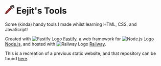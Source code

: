 # <img src="https://raw.githubusercontent.com/Eejit43/eejitstools-v2/main/src/public/favicons/icon.png" alt="Eejit's Tools Logo (Wrench)" width="30"/> Eejit's Tools

Some (kinda) handy tools I made whilst learning HTML, CSS, and JavaScript!

Created with <img src="https://devicons.railway.app/i/fastify-dark.svg" alt="Fastify Logo" width="12" /> [Fastify](https://fastify.io), a web framework for <img src="https://devicons.railway.app/i/nodejs.svg" alt="Node.js Logo" width="12"/> [Node.js](https://nodejs.org/en), and hosted with <img src="https://devicons.railway.app/i/railway-light.svg" alt="Railway Logo" width="12"/> [Railway](https://railway.app).

This is a recreation of a previous static website, and that repository can be found [here](https://github.com/Eejit43/Eejit43.github.io).
